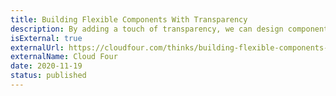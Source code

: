 ```yaml
---
title: Building Flexible Components With Transparency 
description: By adding a touch of transparency, we can design components that automatically adapt to their backgrounds. 
isExternal: true
externalUrl: https://cloudfour.com/thinks/building-flexible-components-with-transparency/
externalName: Cloud Four
date: 2020-11-19
status: published
---
```

